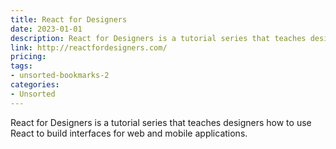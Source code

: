 ```yaml
---
title: React for Designers
date: 2023-01-01
description: React for Designers is a tutorial series that teaches designers how to use React to build interfaces for web and mobile applications.
link: http://reactfordesigners.com/
pricing: 
tags: 
- unsorted-bookmarks-2 
categories: 
- Unsorted 
---
```


React for Designers is a tutorial series that teaches designers how to use React to build interfaces for web and mobile applications.